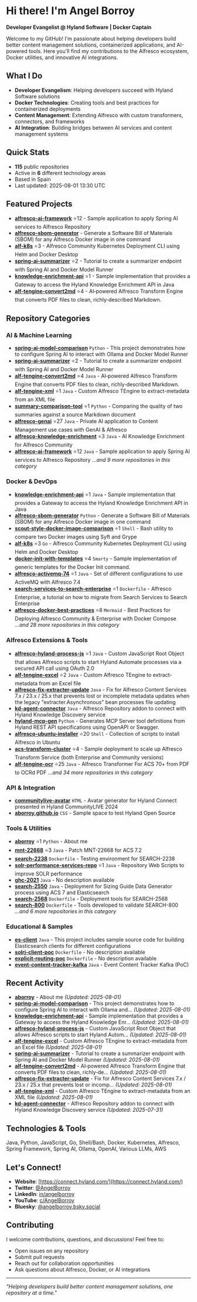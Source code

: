 # Hi there! I'm Angel Borroy

**Developer Evangelist @ Hyland Software | Docker Captain**

Welcome to my GitHub! I'm passionate about helping developers build better content management solutions, containerized applications, and AI-powered tools. Here you'll find my contributions to the Alfresco ecosystem, Docker utilities, and innovative AI integrations.

## What I Do

- **Developer Evangelism**: Helping developers succeed with Hyland Software solutions
- **Docker Technologies**: Creating tools and best practices for containerized deployments
- **Content Management**: Extending Alfresco with custom transformers, connectors, and frameworks
- **AI Integration**: Building bridges between AI services and content management systems

## Quick Stats

- **115** public repositories
- Active in **6** different technology areas
- Based in Spain
- Last updated: 2025-08-01 13:30 UTC

## Featured Projects

- **[alfresco-ai-framework](https://github.com/aborroy/alfresco-ai-framework)** ⭐12 - Sample application to apply Spring AI services to Alfresco Repository
- **[alfresco-sbom-generator](https://github.com/aborroy/alfresco-sbom-generator)**  - Generate a Software Bill of Materials (SBOM) for any Alfresco Docker image in one command
- **[alf-k8s](https://github.com/aborroy/alf-k8s)** ⭐3 - Alfresco Community Kubernetes Deployment CLI using Helm and Docker Desktop
- **[spring-ai-summarizer](https://github.com/aborroy/spring-ai-summarizer)** ⭐2 - Tutorial to create a summarizer endpoint with Spring AI and Docker Model Runner
- **[knowledge-enrichment-api](https://github.com/aborroy/knowledge-enrichment-api)** ⭐1 - Sample implementation that provides a Gateway to access the Hyland Knowledge Enrichment API in Java
- **[alf-tengine-convert2md](https://github.com/aborroy/alf-tengine-convert2md)** ⭐4 - AI‑powered Alfresco Transform Engine that converts PDF files to clean, richly‑described Markdown.

## Repository Categories

### AI & Machine Learning

- **[spring-ai-model-comparison](https://github.com/aborroy/spring-ai-model-comparison)**  `Python` - This project demonstrates how to configure Spring AI to interact with Ollama and Docker Model Runner
- **[spring-ai-summarizer](https://github.com/aborroy/spring-ai-summarizer)** ⭐2 - Tutorial to create a summarizer endpoint with Spring AI and Docker Model Runner
- **[alf-tengine-convert2md](https://github.com/aborroy/alf-tengine-convert2md)** ⭐4 `Java` - AI‑powered Alfresco Transform Engine that converts PDF files to clean, richly‑described Markdown.
- **[alf-tengine-xml](https://github.com/aborroy/alf-tengine-xml)** ⭐1 `Java` - Custom Alfresco TEngine to extract-metadata from an XML file
- **[summary-comparison-tool](https://github.com/aborroy/summary-comparison-tool)** ⭐1 `Python` - Comparing the quality of two summaries against a source Markdown document
- **[alfresco-genai](https://github.com/aborroy/alfresco-genai)** ⭐27 `Java` - Private AI application to Content Management use cases with GenAI & Alfresco
- **[alfresco-knowledge-enrichment](https://github.com/aborroy/alfresco-knowledge-enrichment)** ⭐3 `Java` - AI Knowledge Enrichment for Alfresco Community
- **[alfresco-ai-framework](https://github.com/aborroy/alfresco-ai-framework)** ⭐12 `Java` - Sample application to apply Spring AI services to Alfresco Repository
*...and 9 more repositories in this category*

### Docker & DevOps

- **[knowledge-enrichment-api](https://github.com/aborroy/knowledge-enrichment-api)** ⭐1 `Java` - Sample implementation that provides a Gateway to access the Hyland Knowledge Enrichment API in Java
- **[alfresco-sbom-generator](https://github.com/aborroy/alfresco-sbom-generator)**  `Python` - Generate a Software Bill of Materials (SBOM) for any Alfresco Docker image in one command
- **[scout-style-docker-image-comparison](https://github.com/aborroy/scout-style-docker-image-comparison)** ⭐1 `Shell` - Bash utility to compare two Docker images using Syft and Grype
- **[alf-k8s](https://github.com/aborroy/alf-k8s)** ⭐3 `Go` - Alfresco Community Kubernetes Deployment CLI using Helm and Docker Desktop
- **[docker-init-with-templates](https://github.com/aborroy/docker-init-with-templates)** ⭐4 `Smarty` - Sample implementation of generic templates for the Docker Init command.
- **[alfresco-activemq-74](https://github.com/aborroy/alfresco-activemq-74)** ⭐1 `Java` - Set of different configurations to use ActiveMQ with Alfresco 7.4
- **[search-services-to-search-enterprise](https://github.com/aborroy/search-services-to-search-enterprise)** ⭐1 `Dockerfile` - Alfresco Enterprise, a tutorial on how to migrate from Search Services to Search Enterprise
- **[alfresco-docker-best-practices](https://github.com/aborroy/alfresco-docker-best-practices)** ⭐8 `Mermaid` - Best Practices for Deploying Alfresco Community & Enterprise with Docker Compose
*...and 28 more repositories in this category*

### Alfresco Extensions & Tools

- **[alfresco-hyland-process-js](https://github.com/aborroy/alfresco-hyland-process-js)** ⭐1 `Java` - Custom JavaScript Root Object that allows Alfresco scripts to start Hyland Automate processes via a secured API call using OAuth 2.0
- **[alf-tengine-excel](https://github.com/aborroy/alf-tengine-excel)** ⭐2 `Java` - Custom Alfresco TEngine to extract-metadata from an Excel file
- **[alfresco-fix-extracter-update](https://github.com/aborroy/alfresco-fix-extracter-update)**  `Java` - Fix for Alfresco Content Services 7.x / 23.x / 25.x that prevents lost or incomplete metadata updates when the legacy "extracter.Asynchronous" bean processes file updating
- **[kd-agent-connector](https://github.com/aborroy/kd-agent-connector)**  `Java` - Alfresco Repository addon to connect with Hyland Knowledge Discovery service
- **[hyland-mcp-gen](https://github.com/aborroy/hyland-mcp-gen)**  `Python` - Generates MCP Server tool definitions from Hyland REST API specifications using OpenAPI or Swagger.
- **[alfresco-ubuntu-installer](https://github.com/aborroy/alfresco-ubuntu-installer)** ⭐20 `Shell` - Collection of scripts to install Alfresco in Ubuntu
- **[acs-transform-cluster](https://github.com/aborroy/acs-transform-cluster)** ⭐4 - Sample deployment to scale up Alfresco Transform Service (both Enterprise and Community versions)
- **[alf-tengine-ocr](https://github.com/aborroy/alf-tengine-ocr)** ⭐25 `Java` - Alfresco Transformer For ACS 70+ from PDF to OCRd PDF
*...and 34 more repositories in this category*

### API & Integration

- **[communitylive-avatar](https://github.com/aborroy/communitylive-avatar)**  `HTML` - Avatar generator for Hyland Connect presented in Hyland CommunityLIVE 2024
- **[aborroy.github.io](https://github.com/aborroy/aborroy.github.io)**  `CSS` - Sample space to test Hyland Open Source

### Tools & Utilities

- **[aborroy](https://github.com/aborroy/aborroy)** ⭐1 `Python` - About me
- **[mnt-22668](https://github.com/aborroy/mnt-22668)** ⭐3 `Java` - Patch MNT-22668 for ACS 7.2
- **[search-2238](https://github.com/aborroy/search-2238)**  `Dockerfile` - Testing environment for SEARCH-2238
- **[solr-performance-services-repo](https://github.com/aborroy/solr-performance-services-repo)** ⭐1 `Java` - Repository Web Scripts to improve SOLR performance
- **[ghc-2021](https://github.com/aborroy/ghc-2021)**  `Java` - No description available
- **[search-2550](https://github.com/aborroy/search-2550)**  `Java` - Deployment for Sizing Guide Data Generator process using ACS 7 and Elasticsearch
- **[search-2568](https://github.com/aborroy/search-2568)**  `Dockerfile` - Deployment tools for SEARCH-2568
- **[search-800](https://github.com/aborroy/search-800)**  `Dockerfile` - Tools developed to validate SEARCH-800
*...and 6 more repositories in this category*

### Educational & Samples

- **[es-client](https://github.com/aborroy/es-client)**  `Java` - This project includes sample source code for building Elasticsearch clients for different configurations
- **[solrj-client-poc](https://github.com/aborroy/solrj-client-poc)**  `Dockerfile` - No description available
- **[explicit-routing-poc](https://github.com/aborroy/explicit-routing-poc)**  `Dockerfile` - No description available
- **[event-content-tracker-kafka](https://github.com/aborroy/event-content-tracker-kafka)**  `Java` - Event Content Tracker Kafka (PoC)

## Recent Activity

- **[aborroy](https://github.com/aborroy/aborroy)** - About me *(Updated: 2025-08-01)*
- **[spring-ai-model-comparison](https://github.com/aborroy/spring-ai-model-comparison)** - This project demonstrates how to configure Spring AI to interact with Ollama and... *(Updated: 2025-08-01)*
- **[knowledge-enrichment-api](https://github.com/aborroy/knowledge-enrichment-api)** - Sample implementation that provides a Gateway to access the Hyland Knowledge Enr... *(Updated: 2025-08-01)*
- **[alfresco-hyland-process-js](https://github.com/aborroy/alfresco-hyland-process-js)** - Custom JavaScript Root Object that allows Alfresco scripts to start Hyland Autom... *(Updated: 2025-08-01)*
- **[alf-tengine-excel](https://github.com/aborroy/alf-tengine-excel)** - Custom Alfresco TEngine to extract-metadata from an Excel file *(Updated: 2025-08-01)*
- **[spring-ai-summarizer](https://github.com/aborroy/spring-ai-summarizer)** - Tutorial to create a summarizer endpoint with Spring AI and Docker Model Runner *(Updated: 2025-08-01)*
- **[alf-tengine-convert2md](https://github.com/aborroy/alf-tengine-convert2md)** - AI‑powered Alfresco Transform Engine that converts PDF files to clean, richly‑de... *(Updated: 2025-08-01)*
- **[alfresco-fix-extracter-update](https://github.com/aborroy/alfresco-fix-extracter-update)** - Fix for Alfresco Content Services 7.x / 23.x / 25.x that prevents lost or incomp... *(Updated: 2025-08-01)*
- **[alf-tengine-xml](https://github.com/aborroy/alf-tengine-xml)** - Custom Alfresco TEngine to extract-metadata from an XML file *(Updated: 2025-08-01)*
- **[kd-agent-connector](https://github.com/aborroy/kd-agent-connector)** - Alfresco Repository addon to connect with Hyland Knowledge Discovery service *(Updated: 2025-07-31)*

## Technologies & Tools

Java, Python, JavaScript, Go, Shell/Bash, Docker, Kubernetes, Alfresco, Spring Framework, Spring AI, Ollama, OpenAI, Various LLMs, AWS

## Let's Connect!

- **Website**: [https://connect.hyland.com/](https://connect.hyland.com/)
- **Twitter**: [@AngelBorroy](https://twitter.com/AngelBorroy)
- **LinkedIn**: [in/angelborroy](https://www.linkedin.com/in/angelborroy)
- **YouTube**: [c/AngelBorroy](https://www.youtube.com/c/AngelBorroy)
- **Bluesky**: [@angelborroy.bsky.social](https://bsky.app/profile/angelborroy.bsky.social)

## Contributing

I welcome contributions, questions, and discussions! Feel free to:
- Open issues on any repository
- Submit pull requests
- Reach out for collaboration opportunities
- Ask questions about Alfresco, Docker, or AI integrations

---

*"Helping developers build better content management solutions, one repository at a time."*

<!-- This README is automatically updated by GitHub Actions -->